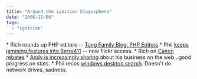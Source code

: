 ```yaml
---
title: "Around the ignition blogosphere"
date: "2006-11-06"
tags: 
  - "ignition"
---
```


\* Rich rounds up PHP editors -- [Tong Family Blog: PHP Editors](http://www.tongfamily.com/php_editors.php "Tong Family Blog: PHP Editors") \* Phil [keeps jamming features into Berry411](http://thebogles.com/blog/2006/10/mobilzr-a-better-mobile-flickr/) -- now flickr access. \* Rich on [Canon rebates](http://www.tongfamily.com/canon_rebates_2.php) \* [Andy is increasingly sharing](http://asack.typepad.com/a_sack_of_seattle/2006/11/the_evolution_s.html) about his business on the web...good progress on stats. \* Phil recos [windows desktop search](http://thebogles.com/blog/2006/11/get-the-search-features-of-vista-and-office-2007-for-free/). Doesn't do network drives, sadness.
